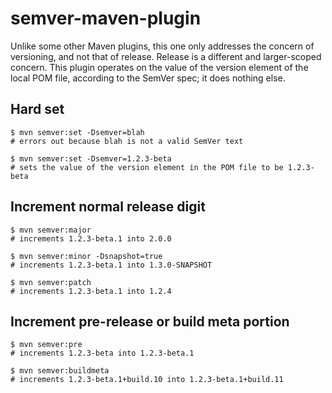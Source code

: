 # semver-maven-plugin

Unlike some other Maven plugins, this one only addresses the concern of versioning, and not that of release. Release is a different and larger-scoped concern. This plugin operates on the value of the version element of the local POM file, according to the SemVer spec; it does nothing else.


## Hard set

```
$ mvn semver:set -Dsemver=blah
# errors out because blah is not a valid SemVer text
```

```
$ mvn semver:set -Dsemver=1.2.3-beta
# sets the value of the version element in the POM file to be 1.2.3-beta
```

## Increment normal release digit

```
$ mvn semver:major
# increments 1.2.3-beta.1 into 2.0.0
```

```
$ mvn semver:minor -Dsnapshot=true
# increments 1.2.3-beta.1 into 1.3.0-SNAPSHOT
```

```
$ mvn semver:patch
# increments 1.2.3-beta.1 into 1.2.4
```

## Increment pre-release or build meta portion

```
$ mvn semver:pre
# increments 1.2.3-beta into 1.2.3-beta.1
```

```
$ mvn semver:buildmeta
# increments 1.2.3-beta.1+build.10 into 1.2.3-beta.1+build.11
```
